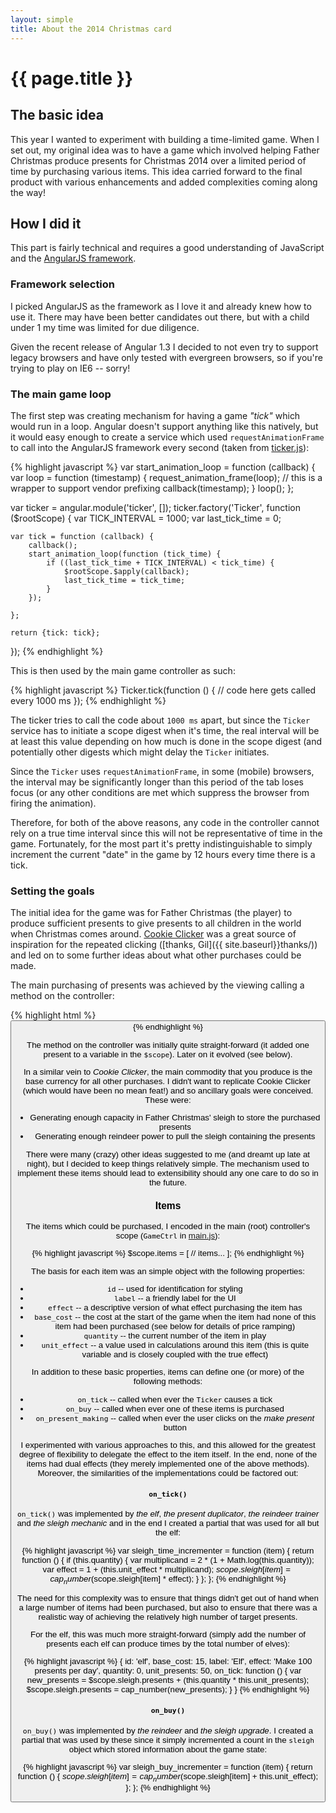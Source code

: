 ```yaml
---
layout: simple
title: About the 2014 Christmas card
---
```


# {{ page.title }}

## The basic idea

This year I wanted to experiment with building a time-limited game. When I set out, my original idea was to have a game which involved helping Father Christmas produce presents for Christmas 2014 over a limited period of time by purchasing various items. This idea carried forward to the final product with various enhancements and added complexities coming along the way!

## How I did it

This part is fairly technical and requires a good understanding of JavaScript and the [AngularJS framework](https://angularjs.org/).

### Framework selection

I picked AngularJS as the framework as I love it and already knew how to use it. There may have been better candidates out there, but with a child under 1 my time was limited for due diligence.

Given the recent release of Angular 1.3 I decided to not even try to support legacy browsers and have only tested with evergreen browsers, so if you're trying to play on IE6 -- sorry!

### The main game loop

The first step was creating mechanism for having a game *"tick"* which would run in a loop. Angular doesn't support anything like this natively, but it would easy enough to create a service which used `requestAnimationFrame` to call into the AngularJS framework every second (taken from [ticker.js](https://github.com/euangoddard/xmas-2014/blob/master/js/ticker.js)):

{% highlight javascript %}
var start_animation_loop = function (callback) {
    var loop = function (timestamp) {
        request_animation_frame(loop); // this is a wrapper to support vendor prefixing
        callback(timestamp);
    }
    loop();
};

var ticker = angular.module('ticker', []);
ticker.factory('Ticker', function ($rootScope) {
    var TICK_INTERVAL = 1000;
    var last_tick_time = 0;

    var tick = function (callback) {
        callback();
        start_animation_loop(function (tick_time) {
            if ((last_tick_time + TICK_INTERVAL) < tick_time) {
                $rootScope.$apply(callback);
                last_tick_time = tick_time;
            }
        });

    };

    return {tick: tick};
});
{% endhighlight %}

This is then used by the main game controller as such:

{% highlight javascript %}
Ticker.tick(function () {
    // code here gets called every 1000 ms
});
{% endhighlight %}

The ticker tries to call the code about `1000 ms` apart, but since the `Ticker` service has to initiate a scope digest when it's time, the real interval will be at least this value depending on how much is done in the scope digest (and potentially other digests which might delay the `Ticker` initiates.

Since the `Ticker` uses `requestAnimationFrame`, in some (mobile) browsers, the interval may be significantly longer than this period of the tab loses focus (or any other conditions are met which suppress the browser from firing the animation).

Therefore, for both of the above reasons, any code in the controller cannot rely on a true time interval since this will not be representative of time in the game. Fortunately, for the most part it's pretty indistinguishable to simply increment the current "date" in the game by 12 hours every time there is a tick.

### Setting the goals

The initial idea for the game was for Father Christmas (the player) to produce sufficient presents to give presents to all children in the world when Christmas comes around. [Cookie Clicker](http://orteil.dashnet.org/cookieclicker/) was a great source of inspiration for the repeated clicking ([thanks, Gil]({{ site.baseurl}}thanks/)) and led on to some further ideas about what other purchases could be made.

The main purchasing of presents was achieved by the viewing calling a method on the controller:

{% highlight html %}
<button type="button" ng-click="game_ctrl.make_presents()">
{% endhighlight %}

The method on the controller was initially quite straight-forward (it added one present to a variable in the `$scope`). Later on it evolved (see below).

In a similar vein to *Cookie Clicker*, the main commodity that you produce is the base currency for all other purchases. I didn't want to replicate Cookie Clicker (which would have been no mean feat!) and so ancillary goals were conceived. These were:

- Generating enough capacity in Father Christmas' sleigh to store the purchased presents
- Generating enough reindeer power to pull the sleigh containing the presents

There were many (crazy) other ideas suggested to me (and dreamt up late at night), but I decided to keep things relatively simple. The mechanism used to implement these items should lead to extensibility should any one care to do so in the future.

### Items

The items which could be purchased, I encoded in the main (root) controller's scope (`GameCtrl` in [main.js](https://github.com/euangoddard/xmas-2014/blob/master/js/main.js)):

{% highlight javascript %}
$scope.items = [
    // items...
];
{% endhighlight %}

The basis for each item was an simple object with the following properties:

- `id` -- used for identification for styling
- `label` -- a friendly label for the UI
- `effect` -- a descriptive version of what effect purchasing the item has
- `base_cost` -- the cost at the start of the game when the item had none of this item had been purchased (see below for details of price ramping)
- `quantity` -- the current number of the item in play
- `unit_effect` -- a value used in calculations around this item (this is quite variable and is closely coupled with the true effect)

In addition to these basic properties, items can define one (or more) of the following methods:

- `on_tick` -- called when ever the `Ticker` causes a tick
- `on_buy` -- called when ever one of these items is purchased
- `on_present_making` -- called when ever the user clicks on the *make present* button

I experimented with various approaches to this, and this allowed for the greatest degree of flexibility to delegate the effect to the item itself. In the end, none of the items had dual effects (they merely implemented one of the above methods). Moreover, the similarities of the implementations could be factored out:

#### `on_tick()`

`on_tick()` was implemented by *the elf*, *the present duplicator*, *the reindeer trainer* and *the sleigh mechanic* and in the end I created a partial that was used for all but the elf:

{% highlight javascript %}
var sleigh_time_incrementer = function (item) {
    return function () {
        if (this.quantity) {
            var multiplicand = 2 * (1 + Math.log(this.quantity));
            var effect = 1 + (this.unit_effect * multiplicand);
            $scope.sleigh[item] = cap_number($scope.sleigh[item] * effect);
        }
    };
};
{% endhighlight %}

The need for this complexity was to ensure that things didn't get out of hand when a large number of items had been purchased, but also to ensure that there was a realistic way of achieving the relatively high number of target presents.

For the elf, this was much more straight-forward (simply add the number of presents each elf can produce times by the total number of elves):

{% highlight javascript %}
{
    id: 'elf',
    base_cost: 15,
    label: 'Elf',
    effect: 'Make 100 presents per day',
    quantity: 0,
    unit_presents: 50,
    on_tick: function () {
        var new_presents = $scope.sleigh.presents + (this.quantity * this.unit_presents);
        $scope.sleigh.presents = cap_number(new_presents);
    }
}
{% endhighlight %}

#### `on_buy()`

`on_buy()` was implemented by *the reindeer* and *the sleigh upgrade*. I created a partial that was used by these since it simply incremented a count in the `sleigh` object which stored information about the game state:

{% highlight javascript %}
var sleigh_buy_incrementer = function (item) {
    return function () {
        $scope.sleigh[item] = cap_number($scope.sleigh[item] + this.unit_effect);
    };
};
{% endhighlight %}


